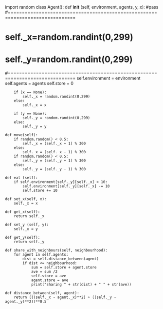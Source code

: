 import random
class Agent():
    def __init__ (self, environment, agents, y, x):
        #pass
#==============================================================================
#         self._x=random.randint(0,299)
#         self._y=random.randint(0,299)
#==============================================================================
        self.environment = environment
        self.agents = agents
        self.store = 0
        
        if (x == None):
            self._x = random.randint(0,299)
        else:
            self._x = x
            
        if (y == None):
            self._y = random.randint(0,299)
        else:
            self._y = y

    def move(self):
        if random.random() < 0.5:
            self._x = (self._x + 1) % 300
        else:
            self._x = (self._x - 1) % 300
        if random.random() < 0.5:
            self._y = (self._y + 1) % 300
        else:
            self._y = (self._y - 1) % 300

    def eat (self):
        if self.environment[self._y][self._x] > 10:
            self.environment[self._y][self._x] -= 10
            self.store += 10
    
    def set_x(self, x):
        self._x = x
        
    def get_x(self):
        return self._x
    
    def set_y (self, y):
        self._x = y
    
    def get_y(self):
        return self._y
    
    def share_with_neighbours(self, neighbourhood):
        for agent in self.agents:
            dist = self.distance_between(agent)
            if dist <= neighbourhood:
                sum = self.store + agent.store
                ave = sum /2
                self.store = ave
                agent.store = ave
                print("sharing " + str(dist) + " " + str(ave))
    
    def distance_between(self, agent):
        return (((self._x - agent._x)**2) + ((self._y - agent._y)**2))**0.5
